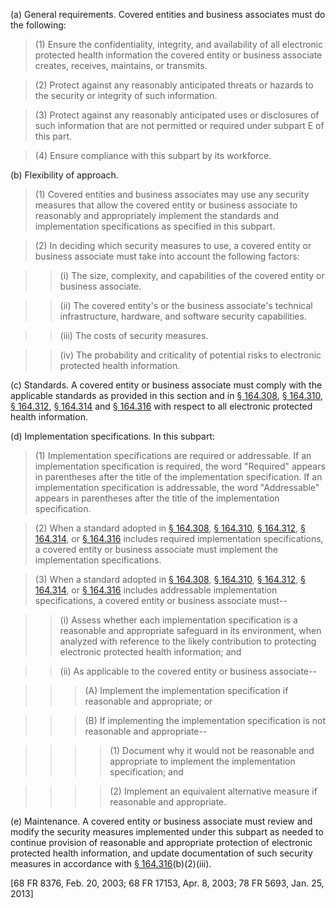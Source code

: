 (a) General requirements. Covered entities and business associates must do the following:

> (1) Ensure the confidentiality, integrity, and availability of all electronic protected health information the covered entity or business associate creates, receives, maintains, or transmits.

> (2) Protect against any reasonably anticipated threats or hazards to the security or integrity of such information.

> (3) Protect against any reasonably anticipated uses or disclosures of such information that are not permitted or required under subpart E of this part.

> (4) Ensure compliance with this subpart by its workforce.

(b) Flexibility of approach.

> (1) Covered entities and business associates may use any security measures that allow the covered entity or business associate to reasonably and appropriately implement the standards and implementation specifications as specified in this subpart.

> (2) In deciding which security measures to use, a covered entity or business associate must take into account the following factors:

> > (i) The size, complexity, and capabilities of the covered entity or business associate.

> > (ii) The covered entity's or the business associate's technical infrastructure, hardware, and software security capabilities.

> > (iii) The costs of security measures.

> > (iv) The probability and criticality of potential risks to electronic protected health information.

&#40;c) Standards. A covered entity or business associate must comply with the applicable standards as provided in this section and in [§ 164.308](/hipaa/regulations/164-308-administrative-safeguards/), [§ 164.310](/hipaa/regulations/164-310-physical-safeguards/), [§ 164.312](/hipaa/regulations/164-312-technical-safeguards/), [§ 164.314](/hipaa/regulations/164-314-organizational-requirements/) and [§ 164.316](/hipaa/regulations/164-316-policies-procedures-documentation/) with respect to all electronic protected health information.

(d) Implementation specifications. In this subpart:

> (1) Implementation specifications are required or addressable. If an implementation specification is required, the word "Required" appears in parentheses after the title of the implementation specification. If an implementation specification is addressable, the word "Addressable" appears in parentheses after the title of the implementation specification.
 
> (2) When a standard adopted in [§ 164.308](/hipaa/regulations/164-308-administrative-safeguards/), [§ 164.310](/hipaa/regulations/164-310-physical-safeguards/), [§ 164.312](/hipaa/regulations/164-312-technical-safeguards/), [§ 164.314](/hipaa/regulations/164-314-organizational-requirements/), or [§ 164.316](/hipaa/regulations/164-316-policies-procedures-documentation/) includes required implementation specifications, a covered entity or business associate must implement the implementation specifications.

> (3) When a standard adopted in [§ 164.308](/hipaa/regulations/164-308-administrative-safeguards/), [§ 164.310](/hipaa/regulations/164-310-physical-safeguards/), [§ 164.312](/hipaa/regulations/164-312-technical-safeguards/), [§ 164.314](/hipaa/regulations/164-314-organizational-requirements/), or [§ 164.316](/hipaa/regulations/164-316-policies-procedures-documentation/) includes addressable implementation specifications, a covered entity or business associate must--

> > (i) Assess whether each implementation specification is a reasonable and appropriate safeguard in its environment, when analyzed with reference to the likely contribution to protecting electronic protected health information; and

> > (ii) As applicable to the covered entity or business associate--

> > > (A) Implement the implementation specification if reasonable and appropriate; or

> > > (B) If implementing the implementation specification is not reasonable and appropriate--

> > > > (1) Document why it would not be reasonable and appropriate to implement the implementation specification; and

> > > > (2) Implement an equivalent alternative measure if reasonable and appropriate.

(e) Maintenance. A covered entity or business associate must review and modify the security measures implemented under this subpart as needed to continue provision of reasonable and appropriate protection of electronic protected health information, and update documentation of such security measures in accordance with [§ 164.316](/hipaa/regulations/164-316-policies-procedures-documentation/)(b)(2)(iii).

[68 FR 8376, Feb. 20, 2003; 68 FR 17153, Apr. 8, 2003; 78 FR 5693, Jan. 25, 2013]
